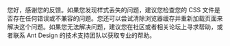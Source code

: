 您好，感谢您的反馈。如果您发现样式丢失的问题，建议您检查您的 CSS 文件是否存在任何错误或不兼容的问题。您还可以尝试清除浏览器缓存并重新加载页面来解决这个问题。如果您无法解决问题，建议您在社区或者相关论坛上寻求帮助，或者联系 Ant Design 的技术支持团队以获取专业的帮助。
